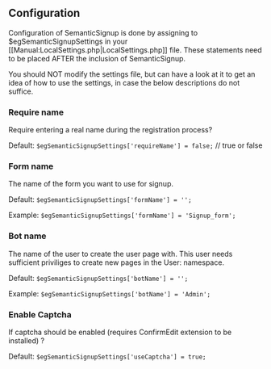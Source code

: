 ## Configuration

Configuration of SemanticSignup is done by assigning to $egSemanticSignupSettings in your
[[Manual:LocalSettings.php|LocalSettings.php]] file. These statements need to be placed
AFTER the inclusion of SemanticSignup.

You should NOT modify the settings file, but can have a look at it to get an idea of
how to use the  settings, in case the below descriptions do not suffice.

### Require name

Require entering a real name during the registration process?

Default: `$egSemanticSignupSettings['requireName'] = false;` // true or false

### Form name

The name of the form you want to use for signup.

Default: `$egSemanticSignupSettings['formName'] = '';`

Example: `$egSemanticSignupSettings['formName'] = 'Signup_form';`

### Bot name

The name of the user to create the user page with. This user needs
sufficient priviliges to create new pages in the User: namespace.

Default: `$egSemanticSignupSettings['botName'] = '';`

Example: `$egSemanticSignupSettings['botName'] = 'Admin';`

### Enable Captcha

If captcha should be enabled (requires ConfirmEdit extension to be installed) ?

Default: `$egSemanticSignupSettings['useCaptcha'] = true;`
